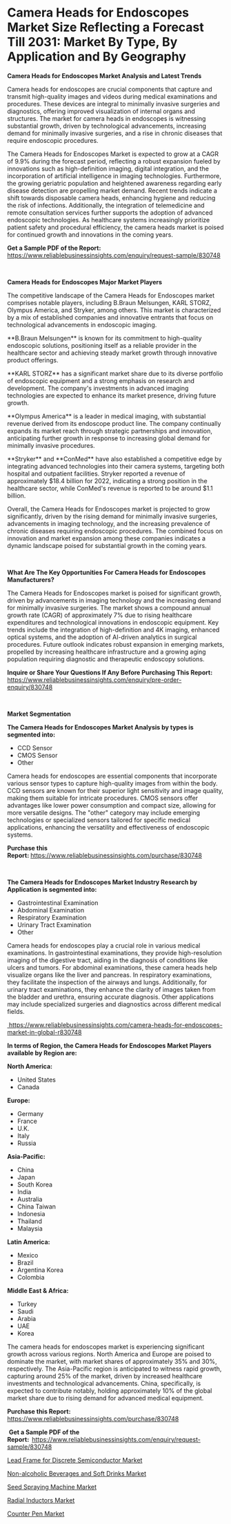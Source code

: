 <p><h1>Camera Heads for Endoscopes Market Size Reflecting a Forecast Till 2031: Market By Type, By Application and By Geography</h1></p><p><strong>Camera Heads for Endoscopes Market Analysis and Latest Trends</strong></p>
<p><p>Camera heads for endoscopes are crucial components that capture and transmit high-quality images and videos during medical examinations and procedures. These devices are integral to minimally invasive surgeries and diagnostics, offering improved visualization of internal organs and structures. The market for camera heads in endoscopes is witnessing substantial growth, driven by technological advancements, increasing demand for minimally invasive surgeries, and a rise in chronic diseases that require endoscopic procedures.</p><p>The Camera Heads for Endoscopes Market is expected to grow at a CAGR of 9.9% during the forecast period, reflecting a robust expansion fueled by innovations such as high-definition imaging, digital integration, and the incorporation of artificial intelligence in imaging technologies. Furthermore, the growing geriatric population and heightened awareness regarding early disease detection are propelling market demand. Recent trends indicate a shift towards disposable camera heads, enhancing hygiene and reducing the risk of infections. Additionally, the integration of telemedicine and remote consultation services further supports the adoption of advanced endoscopic technologies. As healthcare systems increasingly prioritize patient safety and procedural efficiency, the camera heads market is poised for continued growth and innovations in the coming years.</p></p>
<p><strong>Get a Sample PDF of the Report:&nbsp;</strong> <a href="https://www.reliablebusinessinsights.com/enquiry/request-sample/830748?utm_campaign=63&utm_medium=2&utm_source=Github&utm_content=ia&utm_term=18122024&utm_id=camera-heads-for-endoscopes">https://www.reliablebusinessinsights.com/enquiry/request-sample/830748</a></p>
<p>&nbsp;</p>
<p><strong>Camera Heads for Endoscopes Major Market Players</strong></p>
<p><p>The competitive landscape of the Camera Heads for Endoscopes market comprises notable players, including B.Braun Melsungen, KARL STORZ, Olympus America, and Stryker, among others. This market is characterized by a mix of established companies and innovative entrants that focus on technological advancements in endoscopic imaging.</p><p>**B.Braun Melsungen** is known for its commitment to high-quality endoscopic solutions, positioning itself as a reliable provider in the healthcare sector and achieving steady market growth through innovative product offerings.</p><p>**KARL STORZ** has a significant market share due to its diverse portfolio of endoscopic equipment and a strong emphasis on research and development. The company's investments in advanced imaging technologies are expected to enhance its market presence, driving future growth.</p><p>**Olympus America** is a leader in medical imaging, with substantial revenue derived from its endoscope product line. The company continually expands its market reach through strategic partnerships and innovation, anticipating further growth in response to increasing global demand for minimally invasive procedures.</p><p>**Stryker** and **ConMed** have also established a competitive edge by integrating advanced technologies into their camera systems, targeting both hospital and outpatient facilities. Stryker reported a revenue of approximately $18.4 billion for 2022, indicating a strong position in the healthcare sector, while ConMed's revenue is reported to be around $1.1 billion.</p><p>Overall, the Camera Heads for Endoscopes market is projected to grow significantly, driven by the rising demand for minimally invasive surgeries, advancements in imaging technology, and the increasing prevalence of chronic diseases requiring endoscopic procedures. The combined focus on innovation and market expansion among these companies indicates a dynamic landscape poised for substantial growth in the coming years.</p></p>
<p>&nbsp;</p>
<p><strong>What Are The Key Opportunities For Camera Heads for Endoscopes Manufacturers?</strong></p>
<p><p>The Camera Heads for Endoscopes market is poised for significant growth, driven by advancements in imaging technology and the increasing demand for minimally invasive surgeries. The market shows a compound annual growth rate (CAGR) of approximately 7% due to rising healthcare expenditures and technological innovations in endoscopic equipment. Key trends include the integration of high-definition and 4K imaging, enhanced optical systems, and the adoption of AI-driven analytics in surgical procedures. Future outlook indicates robust expansion in emerging markets, propelled by increasing healthcare infrastructure and a growing aging population requiring diagnostic and therapeutic endoscopy solutions.</p></p>
<p><strong>Inquire or Share Your Questions If Any Before Purchasing This Report:</strong> <a href="https://www.reliablebusinessinsights.com/enquiry/pre-order-enquiry/830748?utm_campaign=63&utm_medium=2&utm_source=Github&utm_content=ia&utm_term=18122024&utm_id=camera-heads-for-endoscopes">https://www.reliablebusinessinsights.com/enquiry/pre-order-enquiry/830748</a></p>
<p>&nbsp;</p>
<p><strong>Market Segmentation</strong></p>
<p><strong>The Camera Heads for Endoscopes Market Analysis by types is segmented into:</strong></p>
<p><ul><li>CCD Sensor</li><li>CMOS Sensor</li><li>Other</li></ul></p>
<p><p>Camera heads for endoscopes are essential components that incorporate various sensor types to capture high-quality images from within the body. CCD sensors are known for their superior light sensitivity and image quality, making them suitable for intricate procedures. CMOS sensors offer advantages like lower power consumption and compact size, allowing for more versatile designs. The "other" category may include emerging technologies or specialized sensors tailored for specific medical applications, enhancing the versatility and effectiveness of endoscopic systems.</p></p>
<p><strong>Purchase this Report:&nbsp;</strong><a href="https://www.reliablebusinessinsights.com/purchase/830748?utm_campaign=63&utm_medium=2&utm_source=Github&utm_content=ia&utm_term=18122024&utm_id=camera-heads-for-endoscopes">https://www.reliablebusinessinsights.com/purchase/830748</a></p>
<p>&nbsp;</p>
<p><strong>The Camera Heads for Endoscopes Market Industry Research by Application is segmented into:</strong></p>
<p><ul><li>Gastrointestinal Examination</li><li>Abdominal Examination</li><li>Respiratory Examination</li><li>Urinary Tract Examination</li><li>Other</li></ul></p>
<p><p>Camera heads for endoscopes play a crucial role in various medical examinations. In gastrointestinal examinations, they provide high-resolution imaging of the digestive tract, aiding in the diagnosis of conditions like ulcers and tumors. For abdominal examinations, these camera heads help visualize organs like the liver and pancreas. In respiratory examinations, they facilitate the inspection of the airways and lungs. Additionally, for urinary tract examinations, they enhance the clarity of images taken from the bladder and urethra, ensuring accurate diagnosis. Other applications may include specialized surgeries and diagnostics across different medical fields.</p></p>
<p><a href="https://www.reliablebusinessinsights.com/camera-heads-for-endoscopes-market-in-global-r830748?utm_campaign=63&utm_medium=2&utm_source=Github&utm_content=ia&utm_term=18122024&utm_id=camera-heads-for-endoscopes">&nbsp;https://www.reliablebusinessinsights.com/camera-heads-for-endoscopes-market-in-global-r830748</a></p>
<p><strong>In terms of Region, the Camera Heads for Endoscopes Market Players available by Region are:</strong></p>
<p>
    <p> <strong> North America: </strong>
        <ul>
            <li>United States</li>
            <li>Canada</li>
        </ul>
        </p> 
    <p> <strong> Europe: </strong>
        <ul>
            <li>Germany</li>
            <li>France</li>
            <li>U.K.</li>
            <li>Italy</li>
            <li>Russia</li>
        </ul>
        </p> 
    <p> <strong> Asia-Pacific: </strong>
        <ul>
            <li>China</li>
            <li>Japan</li>
            <li>South Korea</li>
            <li>India</li>
            <li>Australia</li>
            <li>China Taiwan</li>
            <li>Indonesia</li>
            <li>Thailand</li>
            <li>Malaysia</li>
        </ul>
        </p> 
    <p> <strong> Latin America: </strong>
        <ul>
            <li>Mexico</li>
            <li>Brazil</li>
            <li>Argentina Korea</li>
            <li>Colombia</li>
        </ul>
        </p> 
    <p> <strong> Middle East & Africa: </strong>
        <ul>
            <li>Turkey</li>
            <li>Saudi</li>
            <li>Arabia</li>
            <li>UAE</li>
            <li>Korea</li>
        </ul>
    </p>
    </p>
<p><p>The camera heads for endoscopes market is experiencing significant growth across various regions. North America and Europe are poised to dominate the market, with market shares of approximately 35% and 30%, respectively. The Asia-Pacific region is anticipated to witness rapid growth, capturing around 25% of the market, driven by increased healthcare investments and technological advancements. China, specifically, is expected to contribute notably, holding approximately 10% of the global market share due to rising demand for advanced medical equipment.</p></p>
<p><strong>Purchase this Report: </strong><a href="https://www.reliablebusinessinsights.com/purchase/830748?utm_campaign=63&utm_medium=2&utm_source=Github&utm_content=ia&utm_term=18122024&utm_id=camera-heads-for-endoscopes">https://www.reliablebusinessinsights.com/purchase/830748</a></p>
<p>&nbsp;<strong>Get a Sample PDF of the Report:&nbsp;&nbsp;</strong><a href="https://www.reliablebusinessinsights.com/enquiry/request-sample/830748?utm_campaign=63&utm_medium=2&utm_source=Github&utm_content=ia&utm_term=18122024&utm_id=camera-heads-for-endoscopes">https://www.reliablebusinessinsights.com/enquiry/request-sample/830748</a></p>
<p><strong></strong></p>
<p><p><a href="https://github.com/JubayerMia832/Market-Research-Report-List-1/blob/main/lead-frame-for-discrete-semiconductor-market.md?utm_campaign=63&utm_medium=2&utm_source=Github&utm_content=ia&utm_term=18122024&utm_id=camera-heads-for-endoscopes">Lead Frame for Discrete Semiconductor Market</a></p><p><a href="https://github.com/millionkaryn68/Market-Research-Report-List-1/blob/main/non-alcoholic-beverages-and-soft-drinks-market.md?utm_campaign=63&utm_medium=2&utm_source=Github&utm_content=ia&utm_term=18122024&utm_id=camera-heads-for-endoscopes">Non-alcoholic Beverages and Soft Drinks Market</a></p><p><a href="https://www.linkedin.com/pulse/seed-spraying-machine-industry-growth-opportunities-growing-n6n1f?utm_campaign=63&utm_medium=2&utm_source=Github&utm_content=ia&utm_term=18122024&utm_id=camera-heads-for-endoscopes">Seed Spraying Machine Market</a></p><p><a href="https://www.linkedin.com/pulse/significant-competition-expected-radial-inductors-market-fuhle?utm_campaign=63&utm_medium=2&utm_source=Github&utm_content=ia&utm_term=18122024&utm_id=camera-heads-for-endoscopes">Radial Inductors Market</a></p><p><a href="https://www.linkedin.com/pulse/dynamics-revenue-generation-counter-pen-market-cagr-45-from-eabze?utm_campaign=63&utm_medium=2&utm_source=Github&utm_content=ia&utm_term=18122024&utm_id=camera-heads-for-endoscopes">Counter Pen Market</a></p></p>